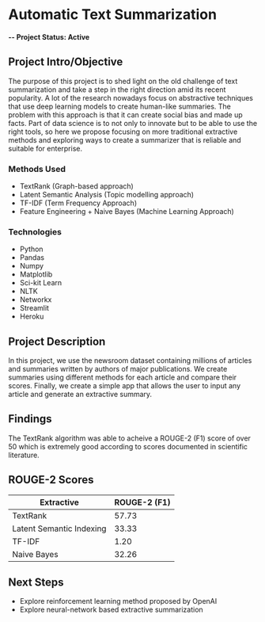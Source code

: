 # Automatic Text Summarization


#### -- Project Status: Active

## Project Intro/Objective

The purpose of this project is to shed light on the old challenge of text summarization and take a step in the right direction amid its recent popularity. A lot of the research nowadays focus on abstractive techniques that use deep learning models to create human-like summaries. The problem with this approach is that it can create social bias and made up facts. Part of data science is to not only to innovate but to be able to use the right tools, so here we propose focusing on more traditional extractive methods and exploring ways to create a summarizer that is reliable and suitable for enterprise. 

### Methods Used
* TextRank (Graph-based approach)
* Latent Semantic Analysis (Topic modelling approach)
* TF-IDF (Term Frequency Approach)
* Feature Engineering + Naive Bayes (Machine Learning Approach)

### Technologies
* Python
* Pandas
* Numpy
* Matplotlib
* Sci-kit Learn
* NLTK
* Networkx
* Streamlit
* Heroku

## Project Description

In this project, we use the newsroom dataset containing millions of articles and summaries written by authors of major publications. We create summaries using different methods for each article and compare their scores. Finally, we create a simple app that allows the user to input any article and generate an extractive summary. 

## Findings

The TextRank algorithm was able to acheive a ROUGE-2 (F1) score of over 50 which is extremely good according to scores documented in scientific literature. 



## ROUGE-2 Scores
| Extractive                       | ROUGE-2 (F1)   |
|----------------------------------|----------------|
| TextRank                         | 57.73    |
| Latent Semantic Indexing         | 33.33          |
| TF-IDF                           | 1.20         |
| Naive Bayes                      | 32.26          |



## Next Steps

* Explore reinforcement learning method proposed by OpenAI
* Explore neural-network based extractive summarization

